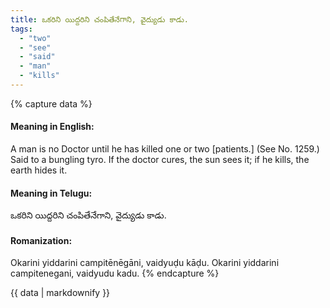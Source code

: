 ```yaml
---
title: ఒకరిని యిద్దరిని చంపితేనేగాని, వైద్యుడు కాడు.
tags:
  - "two"
  - "see"
  - "said"
  - "man"
  - "kills"
---
```


{% capture data %}
#### Meaning in English:
A man is no Doctor until he has killed one or two [patients.]
(See No. 1259.)
Said to a bungling tyro.
If the doctor cures, the sun sees it; if he kills, the earth hides it.

#### Meaning in Telugu:
ఒకరిని యిద్దరిని చంపితేనేగాని, వైద్యుడు కాడు.

#### Romanization:
Okarini yiddarini campitēnēgāni, vaidyuḍu kāḍu.
Okarini yiddarini campitenegani, vaidyudu kadu.
{% endcapture %}

{{ data | markdownify }}

